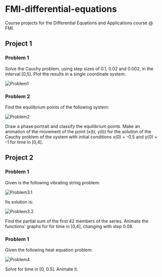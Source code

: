 # FMI-differential-equations

Course projects for the Differential Equations and Applications course @ FMI.

## Project 1

### Problem 1

Solve the Cauchy problem, using step sizes of 0.1, 0.02 and 0.002, in the interval [0,5]. Plot the results in a single coordinate system:

![Problem1](./problems/problem1.PNG|width=200)

### Problem 2

Find the equilibrium points of the following system:

![Problem2](./problems/problem2.PNG|width=200)

Draw a phase portrait and classify the equilibrium points.
Make an animation of the movement of the point (x(t), y(t)) for the solution of the Cauchy problem of the system with initial conditions x(0) = -0.5 and y(0) = -1 for time in [0,4].

## Project 2

### Problem 1

Given is the following vibrating string problem:

![Problem3.1](./problems/problem3_1.PNG|width=300)

Its solution is:

![Problem3.2](./problems/problem3_2.PNG|width=300)

Find the partial sum of the first 42 members of the series. Animate the functions' graphs for for time in [0,4], changing with step 0.08.

### Problem 1

Given the following heat equation problem:

![Problem4](./problems/problem4.PNG|width=300)

Solve for time in [0, 0.5]. Animate it.